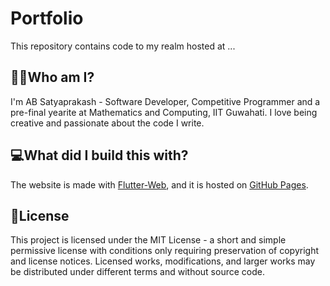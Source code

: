 # Portfolio
This repository contains code to my realm hosted at ...

## 🙋‍♂️Who am I?
I'm AB Satyaprakash - Software Developer, Competitive Programmer and a pre-final yearite at Mathematics and Computing, IIT Guwahati. I love being creative and passionate about the code I write.

## 💻What did I build this with?
The website is made with [Flutter-Web](https://flutter.dev/web), and it is hosted on [GitHub Pages](https://pages.github.com/).

## 📜License
This project is licensed under the MIT License - a short and simple permissive license with conditions only requiring preservation of copyright and license notices. Licensed works, modifications, and larger works may be distributed under different terms and without source code.

